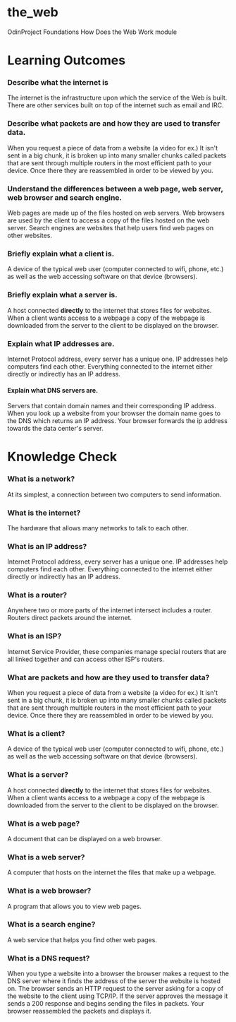 # the_web
OdinProject Foundations How Does the Web Work module

# Learning Outcomes

### Describe what the internet is

The internet is the infrastructure upon which the service of the Web is built. There are other services built on top of the internet such as email and IRC.

### Describe what packets are and how they are used to transfer data.

When you request a piece of data from a website (a video for ex.) It isn't sent in a big chunk, it is broken up into many smaller chunks called packets that are sent through multiple routers in the most efficient path to your device. Once there they are reassembled in order to be viewed by you.

### Understand the differences between a web page, web server, web browser and search engine.

Web pages are made up of the files hosted on web servers. Web browsers are used by the client to access a copy of the files hosted on the web server. Search engines are websites that help users find web pages on other websites. 

### Briefly explain what a client is.

A device of the typical web user (computer connected to wifi, phone, etc.) as well as the web accessing software on that device (browsers).

### Briefly explain what a server is.

A host connected **directly** to the internet that stores files for websites. When a client wants access to a webpage a copy of the webpage is downloaded from the server to the client to be displayed on the browser.

### Explain what IP addresses are.

Internet Protocol address, every server has a unique one. IP addresses help computers find each other. Everything connected to the internet either directly or indirectly has an IP address. 

#### Explain what DNS servers are.

Servers that contain domain names and their corresponding IP address. When you look up a website from your browser the domain name goes to the DNS which returns an IP address. Your browser forwards the ip address towards the data center's server. 

# Knowledge Check

### What is a network?

At its simplest, a connection between two computers to send information.

### What is the internet?

The hardware that allows many networks to talk to each other.

### What is an IP address?

Internet Protocol address, every server has a unique one. IP addresses help computers find each other. Everything connected to the internet either directly or indirectly has an IP address. 

### What is a router?

Anywhere two or more parts of the internet intersect includes a router. Routers direct packets around the internet. 

### What is an ISP?

Internet Service Provider, these companies manage special routers that are all linked together and can access other ISP's routers. 

### What are packets and how are they used to transfer data?

When you request a piece of data from a website (a video for ex.) It isn't sent in a big chunk, it is broken up into many smaller chunks called packets that are sent through multiple routers in the most efficient path to your device. Once there they are reassembled in order to be viewed by you.

### What is a client?

A device of the typical web user (computer connected to wifi, phone, etc.) as well as the web accessing software on that device (browsers).

### What is a server?

A host connected **directly** to the internet that stores files for websites. When a client wants access to a webpage a copy of the webpage is downloaded from the server to the client to be displayed on the browser.

### What is a web page?

A document that can be displayed on a web browser. 

### What is a web server?

A computer that hosts on the internet the files that make up a webpage. 

### What is a web browser?

A program that allows you to view web pages.

### What is a search engine?

A web service that helps you find other web pages. 

### What is a DNS request?

When you type a website into a browser the browser makes a request to the DNS server where it finds the address of the server the website is hosted on. The browser sends an HTTP request to the server asking for a copy of the website to the client using TCP/IP. If the server approves the message it sends a 200 response and begins sending the files in packets. Your browser reassembled the packets and displays it.



